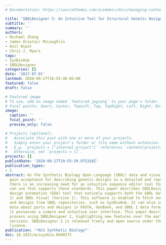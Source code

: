 ```yaml
---
# Documentation: https://sourcethemes.com/academic/docs/managing-content/

title: 'SBOLDesigner 2: An Intuitive Tool for Structural Genetic Design'
subtitle: ''
summary: ''
authors:
- Michael Zhang
- James Alastair McLaughlin
- Anil Wipat
- Chris J. Myers
tags:
- SynBioHub
- SBOLDesigner
categories: []
date: '2017-07-01'
lastmod: 2020-09-27T16:55:40-03:00
featured: false
draft: false

# Featured image
# To use, add an image named `featured.jpg/png` to your page's folder.
# Focal points: Smart, Center, TopLeft, Top, TopRight, Left, Right, BottomLeft, Bottom, BottomRight.
image:
  caption: ''
  focal_point: ''
  preview_only: false

# Projects (optional).
#   Associate this post with one or more of your projects.
#   Simply enter your project's folder or file name without extension.
#   E.g. `projects = ["internal-project"]` references `content/project/deep-learning/index.md`.
#   Otherwise, set `projects = []`.
projects: []
publishDate: '2020-09-27T19:55:39.975310Z'
publication_types:
- 2
abstract: As the Synthetic Biology Open Language (SBOL) data and visual standards
  gain acceptance for describing genetic designs in a detailed and reproducible way,
  there is an increasing need for an intuitive sequence editor tool that biologists
  can use that supports these standards. This paper describes SBOLDesigner 2, a genetic
  design automation (GDA) tool that natively supports both the SBOL data model (Version
  2) and SBOL Visual (Version 1). This software is enabled to fetch and store parts
  and designs from SBOL repositories, such as SynBioHub. It can also import and export
  data about parts and designs in FASTA, GenBank, and SBOL 1 data format. Finally,
  it possesses a simple and intuitive user interface. This paper describes the design
  process using SBOLDesigner 2, highlighting new features over the earlier prototype
  versions. SBOLDesigner 2 is released freely and open source under the Apache 2.0
  license.
publication: '*ACS Synthetic Biology*'
doi: 10.1021/acssynbio.6b00275
---
```

